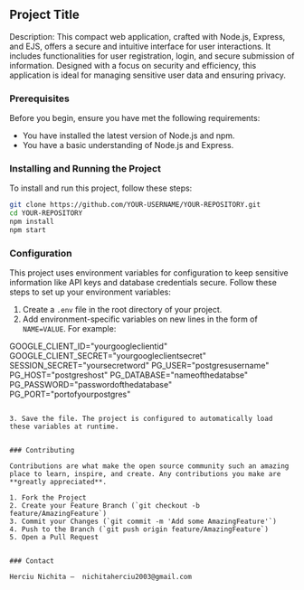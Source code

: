 
## Project Title

Description:
This compact web application, crafted with Node.js, Express, and EJS, offers a secure and intuitive interface for user interactions.
It includes functionalities for user registration, login, and secure submission of information. Designed with a focus on security and efficiency, this application is ideal for managing sensitive user data and ensuring privacy.

### Prerequisites

Before you begin, ensure you have met the following requirements:
* You have installed the latest version of Node.js and npm.
* You have a basic understanding of Node.js and Express.

### Installing and Running the Project

To install and run this project, follow these steps:

```bash
git clone https://github.com/YOUR-USERNAME/YOUR-REPOSITORY.git
cd YOUR-REPOSITORY
npm install
npm start
```

### Configuration

This project uses environment variables for configuration to keep sensitive information like API keys and database credentials secure. Follow these steps to set up your environment variables:

1. Create a `.env` file in the root directory of your project.
2. Add environment-specific variables on new lines in the form of `NAME=VALUE`. For example:


GOOGLE_CLIENT_ID="yourgoogleclientid"
GOOGLE_CLIENT_SECRET="yourgoogleclientsecret"
SESSION_SECRET="yoursecretword"
PG_USER="postgresusername"
PG_HOST="postgreshost"
PG_DATABASE="nameofthedatabse"
PG_PASSWORD="passwordofthedatabase"
PG_PORT="portofyourpostgres"
```

3. Save the file. The project is configured to automatically load these variables at runtime.


### Contributing

Contributions are what make the open source community such an amazing place to learn, inspire, and create. Any contributions you make are **greatly appreciated**.

1. Fork the Project
2. Create your Feature Branch (`git checkout -b feature/AmazingFeature`)
3. Commit your Changes (`git commit -m 'Add some AmazingFeature'`)
4. Push to the Branch (`git push origin feature/AmazingFeature`)
5. Open a Pull Request


### Contact

Herciu Nichita –  nichitaherciu2003@gmail.com


